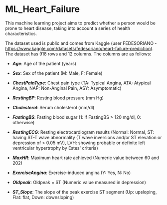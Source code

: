 # ML_Heart_Failure

This machine learning project aims to predict whether a person would be prone to heart disease, taking into account a series of health characteristics.

The dataset used is public and comes from Kaggle (user FEDESORIANO - https://www.kaggle.com/datasets/fedesoriano/heart-failure-prediction). The dataset has 918 rows and 12 columns. The columns are as follows:

- ***Age***: Age of the patient (years)

- ***Sex***: Sex of the patient (M: Male, F: Female)
- ***ChestPainType***: Chest pain type (TA: Typical Angina, ATA: Atypical Angina, NAP: Non-Anginal Pain, ASY: Asymptomatic)
- ***RestingBP***: Resting blood pressure (mm Hg)
- ***Cholesterol***: Serum cholesterol (mm/dl)
- ***FastingBS***: Fasting blood sugar (1: if FastingBS > 120 mg/dl, 0: otherwise)
- ***RestingECG***: Resting electrocardiogram results (Normal: Normal, ST: having ST-T wave abnormality (T wave inversions and/or ST elevation or depression of > 0.05 mV), LVH: showing probable or definite left ventricular hypertrophy by Estes' criteria)
- ***MaxHR***: Maximum heart rate achieved (Numeric value between 60 and 202)
- ***ExerciseAngina***:  Exercise-induced angina (Y: Yes, N: No)
- ***Oldpeak***: Oldpeak = ST (Numeric value measured in depression)
- ***ST_Slope***: The slope of the peak exercise ST segment (Up: upsloping, Flat: flat, Down: downsloping)



